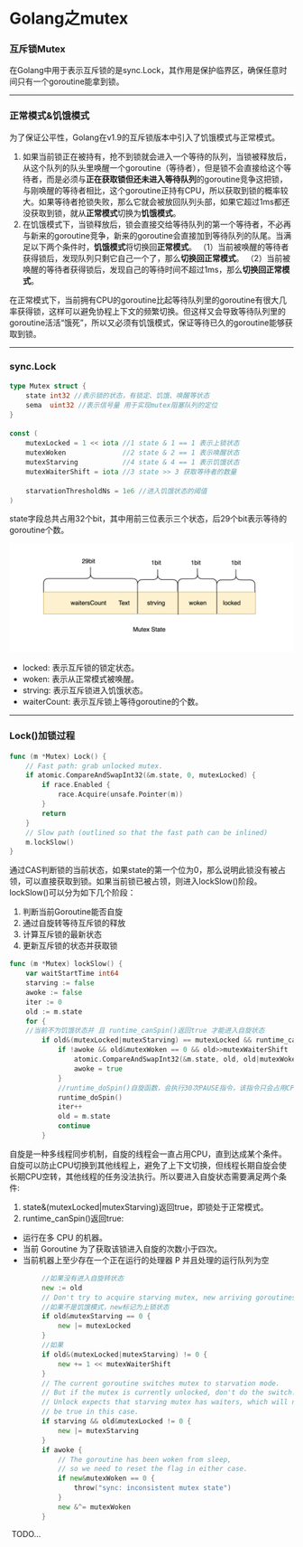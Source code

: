 # Golang之mutex

### 互斥锁Mutex

在Golang中用于表示互斥锁的是sync.Lock，其作用是保护临界区，确保任意时间只有一个goroutine能拿到锁。

---

### 正常模式&饥饿模式

为了保证公平性，Golang在v1.9的互斥锁版本中引入了饥饿模式与正常模式。

1. 如果当前锁正在被持有，抢不到锁就会进入一个等待的队列，当锁被释放后，从这个队列的队头里唤醒一个goroutine（等待者），但是锁不会直接给这个等待者，而是必须与**正在获取锁但还未进入等待队列**的goroutine竞争这把锁，与刚唤醒的等待者相比，这个goroutine正持有CPU，所以获取到锁的概率较大。如果等待者抢锁失败，那么它就会被放回队列头部，如果它超过1ms都还没获取到锁，就从**正常模式**切换为**饥饿模式**。
2. 在饥饿模式下，当锁释放后，锁会直接交给等待队列的第一个等待者，不必再与新来的goroutine竞争，新来的goroutine会直接加到等待队列的队尾。当满足以下两个条件时，**饥饿模式**将切换回**正常模式**。
    （1）当前被唤醒的等待者获得锁后，发现队列只剩它自己一个了，那么**切换回正常模式**。
    （2）当前被唤醒的等待者获得锁后，发现自己的等待时间不超过1ms，那么**切换回正常模式**。

在正常模式下，当前拥有CPU的goroutine比起等待队列里的goroutine有很大几率获得锁，这样可以避免协程上下文的频繁切换。但这样又会导致等待队列里的goroutine活活“饿死”，所以又必须有饥饿模式，保证等待已久的goroutine能够获取到锁。

---

### sync.Lock

```go
type Mutex struct {
	state int32 //表示锁的状态，有锁定、饥饿、唤醒等状态
	sema  uint32 //表示信号量 用于实现mutex阻塞队列的定位
}

const (
	mutexLocked = 1 << iota //1 state & 1 == 1 表示上锁状态
	mutexWoken	            //2 state & 2 == 1 表示唤醒状态 
	mutexStarving           //4 state & 4 == 1 表示饥饿状态
	mutexWaiterShift = iota //3 state >> 3 获取等待者的数量	

	starvationThresholdNs = 1e6 //进入饥饿状态的阈值
)
```

state字段总共占用32个bit，其中用前三位表示三个状态，后29个bit表示等待的goroutine个数。

![d9c038b6df9ba92d2d89491fbb0453f8.png](image/d9c038b6df9ba92d2d89491fbb0453f8.png)

* locked: 表示互斥锁的锁定状态。
* woken: 表示从正常模式被唤醒。
* strving: 表示互斥锁进入饥饿状态。
* waiterCount: 表示互斥锁上等待goroutine的个数。

---

### Lock\(\)加锁过程

```go
func (m *Mutex) Lock() {
	// Fast path: grab unlocked mutex.
	if atomic.CompareAndSwapInt32(&m.state, 0, mutexLocked) {
		if race.Enabled {
			race.Acquire(unsafe.Pointer(m))
		}
		return
	}
	// Slow path (outlined so that the fast path can be inlined)
	m.lockSlow()
}
```

通过CAS判断锁的当前状态，如果state的第一个位为0，那么说明此锁没有被占领，可以直接获取到锁。如果当前锁已被占领，则进入lockSlow\(\)阶段。lockSlow\(\)可以分为如下几个阶段：

1. 判断当前Goroutine能否自旋
2. 通过自旋转等待互斥锁的释放
3. 计算互斥锁的最新状态
4. 更新互斥锁的状态并获取锁

```go
func (m *Mutex) lockSlow() {
	var waitStartTime int64
	starving := false
	awoke := false
	iter := 0
	old := m.state
	for {
    //当前不为饥饿状态并 且 runtime_canSpin()返回true 才能进入自旋状态
		if old&(mutexLocked|mutexStarving) == mutexLocked && runtime_canSpin(iter) {
			if !awoke && old&mutexWoken == 0 && old>>mutexWaiterShift != 0 &&
				atomic.CompareAndSwapInt32(&m.state, old, old|mutexWoken) {
				awoke = true
			}
            //runtime_doSpin()自旋函数，会执行30次PAUSE指令，该指令只会占用CPU并消耗CPU时间
			runtime_doSpin()
			iter++
			old = m.state
			continue
		}
```

自旋是一种多线程同步机制，自旋的线程会一直占用CPU，直到达成某个条件。自旋可以防止CPU切换到其他线程上，避免了上下文切换，但线程长期自旋会使长期CPU空转，其他线程的任务没法执行。所以要进入自旋状态需要满足两个条件:

1. state&\(mutexLocked|mutexStarving\)返回true，即锁处于正常模式。
2. runtime\_canSpin\(\)返回true:

* 运行在多 CPU 的机器。
* 当前 Goroutine 为了获取该锁进入自旋的次数小于四次。
* 当前机器上至少存在一个正在运行的处理器 P 并且处理的运行队列为空

```go
        //如果没有进入自旋转状态
		new := old
		// Don't try to acquire starving mutex, new arriving goroutines must queue.
        //如果不是饥饿模式，new标记为上锁状态
		if old&mutexStarving == 0 {
			new |= mutexLocked
		}
        //如果
		if old&(mutexLocked|mutexStarving) != 0 {
			new += 1 << mutexWaiterShift
		}
		// The current goroutine switches mutex to starvation mode.
		// But if the mutex is currently unlocked, don't do the switch.
		// Unlock expects that starving mutex has waiters, which will not
		// be true in this case.
		if starving && old&mutexLocked != 0 {
			new |= mutexStarving
		}
		if awoke {
			// The goroutine has been woken from sleep,
			// so we need to reset the flag in either case.
			if new&mutexWoken == 0 {
				throw("sync: inconsistent mutex state")
			}
			new &^= mutexWoken
		}
```

​		TODO...

